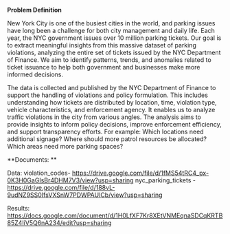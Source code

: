 **Problem Definition**

New York City is one of the busiest cities in the world, and parking issues have long been a challenge for both city management and daily life. Each year, the NYC government issues over 10 million parking tickets. Our goal is to extract meaningful insights from this massive dataset of parking violations, analyzing the entire set of tickets issued by the NYC Department of Finance. We aim to identify patterns, trends, and anomalies related to ticket issuance to help both government and businesses make more informed decisions.

The data is collected and published by the NYC Department of Finance to support the handling of violations and policy formulation. This includes understanding how tickets are distributed by location, time, violation type, vehicle characteristics, and enforcement agency. It enables us to analyze traffic violations in the city from various angles. The analysis aims to provide insights to inform policy decisions, improve enforcement efficiency, and support transparency efforts. For example: Which locations need additional signage? Where should more patrol resources be allocated? Which areas need more parking spaces?

**Documents: **

Data: 
  violation_codes- https://drive.google.com/file/d/1fMS54tRC4_px-0K3H0GaGIsBr4DHM7V3/view?usp=sharing
  nyc_parking_tickets -https://drive.google.com/file/d/188vL-9udNZ9SS0IfsVXSnW7PDWPAUICb/view?usp=sharing
  
Results: https://docs.google.com/document/d/1H0LfXF7Kr8XEtVNMEqnaSDCqKRTB85Z4IiV5Q6nA234/edit?usp=sharing

